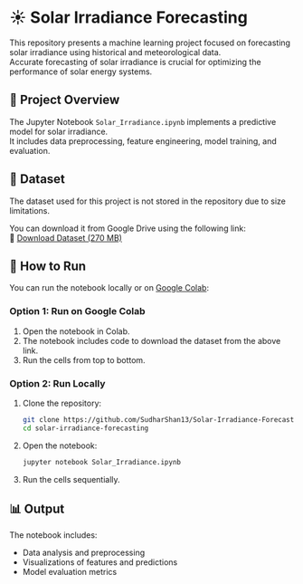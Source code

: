 # ☀️ Solar Irradiance Forecasting

This repository presents a machine learning project focused on forecasting solar irradiance using historical and meteorological data.  
Accurate forecasting of solar irradiance is crucial for optimizing the performance of solar energy systems.

## 📘 Project Overview

The Jupyter Notebook `Solar_Irradiance.ipynb` implements a predictive model for solar irradiance.  
It includes data preprocessing, feature engineering, model training, and evaluation.

## 📂 Dataset

The dataset used for this project is not stored in the repository due to size limitations.

You can download it from Google Drive using the following link:  
📎 [Download Dataset (270 MB)](https://drive.google.com/uc?export=download&id=1VXXW6aeRYPUHi8XepAXiAl97Wpkv9IuF)



## 🚀 How to Run

You can run the notebook locally or on [Google Colab](https://colab.research.google.com/):

### Option 1: Run on Google Colab

1. Open the notebook in Colab.
2. The notebook includes code to download the dataset from the above link.
3. Run the cells from top to bottom.

### Option 2: Run Locally

1. Clone the repository:

   ```bash
   git clone https://github.com/SudharShan13/Solar-Irradiance-Forecasting.git
   cd solar-irradiance-forecasting
   ```

2. Open the notebook:

   ```bash
   jupyter notebook Solar_Irradiance.ipynb
   ```

3. Run the cells sequentially.

## 📊 Output

The notebook includes:

- Data analysis and preprocessing
- Visualizations of features and predictions
- Model evaluation metrics

